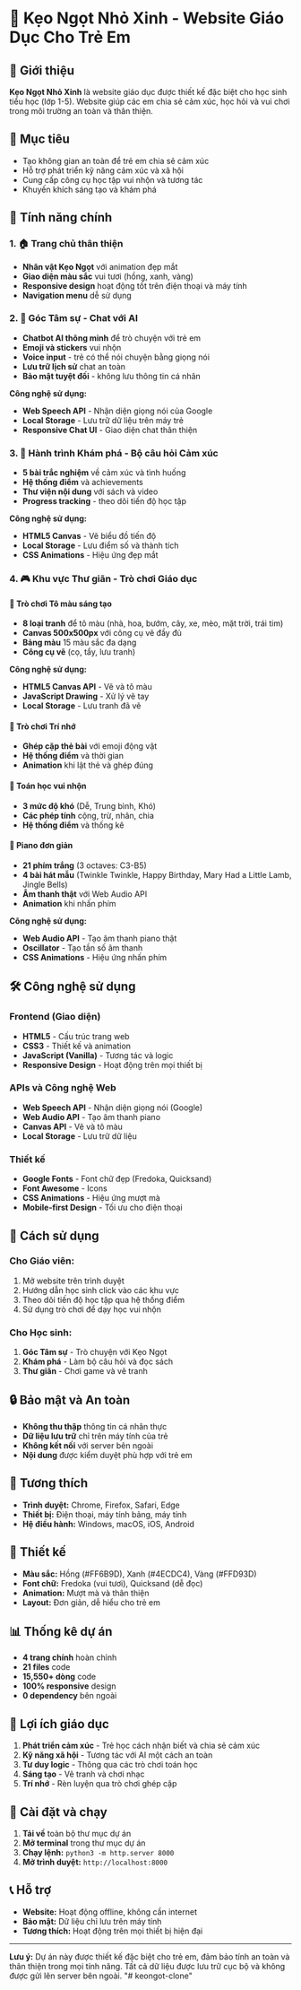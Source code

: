 # 🍭 Kẹo Ngọt Nhỏ Xinh - Website Giáo Dục Cho Trẻ Em

## 📖 Giới thiệu
**Kẹo Ngọt Nhỏ Xinh** là website giáo dục được thiết kế đặc biệt cho học sinh tiểu học (lớp 1-5). Website giúp các em chia sẻ cảm xúc, học hỏi và vui chơi trong môi trường an toàn và thân thiện.

## 🎯 Mục tiêu
- Tạo không gian an toàn để trẻ em chia sẻ cảm xúc
- Hỗ trợ phát triển kỹ năng cảm xúc và xã hội
- Cung cấp công cụ học tập vui nhộn và tương tác
- Khuyến khích sáng tạo và khám phá

## 🌟 Tính năng chính

### 1. 🏠 **Trang chủ thân thiện**
- **Nhân vật Kẹo Ngọt** với animation đẹp mắt
- **Giao diện màu sắc** vui tươi (hồng, xanh, vàng)
- **Responsive design** hoạt động tốt trên điện thoại và máy tính
- **Navigation menu** dễ sử dụng

### 2. 💬 **Góc Tâm sự - Chat với AI**
- **Chatbot AI thông minh** để trò chuyện với trẻ em
- **Emoji và stickers** vui nhộn
- **Voice input** - trẻ có thể nói chuyện bằng giọng nói
- **Lưu trữ lịch sử** chat an toàn
- **Bảo mật tuyệt đối** - không lưu thông tin cá nhân

**Công nghệ sử dụng:**
- **Web Speech API** - Nhận diện giọng nói của Google
- **Local Storage** - Lưu trữ dữ liệu trên máy trẻ
- **Responsive Chat UI** - Giao diện chat thân thiện

### 3. 🎯 **Hành trình Khám phá - Bộ câu hỏi Cảm xúc**
- **5 bài trắc nghiệm** về cảm xúc và tình huống
- **Hệ thống điểm** và achievements
- **Thư viện nội dung** với sách và video
- **Progress tracking** - theo dõi tiến độ học tập

**Công nghệ sử dụng:**
- **HTML5 Canvas** - Vẽ biểu đồ tiến độ
- **Local Storage** - Lưu điểm số và thành tích
- **CSS Animations** - Hiệu ứng đẹp mắt

### 4. 🎮 **Khu vực Thư giãn - Trò chơi Giáo dục**

#### 🎨 **Trò chơi Tô màu sáng tạo**
- **8 loại tranh** để tô màu (nhà, hoa, bướm, cây, xe, mèo, mặt trời, trái tim)
- **Canvas 500x500px** với công cụ vẽ đầy đủ
- **Bảng màu** 15 màu sắc đa dạng
- **Công cụ vẽ** (cọ, tẩy, lưu tranh)

**Công nghệ sử dụng:**
- **HTML5 Canvas API** - Vẽ và tô màu
- **JavaScript Drawing** - Xử lý vẽ tay
- **Local Storage** - Lưu tranh đã vẽ

#### 🧠 **Trò chơi Trí nhớ**
- **Ghép cặp thẻ bài** với emoji động vật
- **Hệ thống điểm** và thời gian
- **Animation** khi lật thẻ và ghép đúng

#### 🧮 **Toán học vui nhộn**
- **3 mức độ khó** (Dễ, Trung bình, Khó)
- **Các phép tính** cộng, trừ, nhân, chia
- **Hệ thống điểm** và thống kê

#### 🎹 **Piano đơn giản**
- **21 phím trắng** (3 octaves: C3-B5)
- **4 bài hát mẫu** (Twinkle Twinkle, Happy Birthday, Mary Had a Little Lamb, Jingle Bells)
- **Âm thanh thật** với Web Audio API
- **Animation** khi nhấn phím

**Công nghệ sử dụng:**
- **Web Audio API** - Tạo âm thanh piano thật
- **Oscillator** - Tạo tần số âm thanh
- **CSS Animations** - Hiệu ứng nhấn phím

## 🛠️ Công nghệ sử dụng

### **Frontend (Giao diện)**
- **HTML5** - Cấu trúc trang web
- **CSS3** - Thiết kế và animation
- **JavaScript (Vanilla)** - Tương tác và logic
- **Responsive Design** - Hoạt động trên mọi thiết bị

### **APIs và Công nghệ Web**
- **Web Speech API** - Nhận diện giọng nói (Google)
- **Web Audio API** - Tạo âm thanh piano
- **Canvas API** - Vẽ và tô màu
- **Local Storage** - Lưu trữ dữ liệu

### **Thiết kế**
- **Google Fonts** - Font chữ đẹp (Fredoka, Quicksand)
- **Font Awesome** - Icons
- **CSS Animations** - Hiệu ứng mượt mà
- **Mobile-first Design** - Tối ưu cho điện thoại

## 🚀 Cách sử dụng

### **Cho Giáo viên:**
1. Mở website trên trình duyệt
2. Hướng dẫn học sinh click vào các khu vực
3. Theo dõi tiến độ học tập qua hệ thống điểm
4. Sử dụng trò chơi để dạy học vui nhộn

### **Cho Học sinh:**
1. **Góc Tâm sự** - Trò chuyện với Kẹo Ngọt
2. **Khám phá** - Làm bộ câu hỏi và đọc sách
3. **Thư giãn** - Chơi game và vẽ tranh

## 🔒 Bảo mật và An toàn

- **Không thu thập** thông tin cá nhân thực
- **Dữ liệu lưu trữ** chỉ trên máy tính của trẻ
- **Không kết nối** với server bên ngoài
- **Nội dung** được kiểm duyệt phù hợp với trẻ em

## 📱 Tương thích

- **Trình duyệt:** Chrome, Firefox, Safari, Edge
- **Thiết bị:** Điện thoại, máy tính bảng, máy tính
- **Hệ điều hành:** Windows, macOS, iOS, Android

## 🎨 Thiết kế

- **Màu sắc:** Hồng (#FF6B9D), Xanh (#4ECDC4), Vàng (#FFD93D)
- **Font chữ:** Fredoka (vui tươi), Quicksand (dễ đọc)
- **Animation:** Mượt mà và thân thiện
- **Layout:** Đơn giản, dễ hiểu cho trẻ em

## 📊 Thống kê dự án

- **4 trang chính** hoàn chỉnh
- **21 files** code
- **15,550+ dòng** code
- **100% responsive** design
- **0 dependency** bên ngoài

## 🎯 Lợi ích giáo dục

1. **Phát triển cảm xúc** - Trẻ học cách nhận biết và chia sẻ cảm xúc
2. **Kỹ năng xã hội** - Tương tác với AI một cách an toàn
3. **Tư duy logic** - Thông qua các trò chơi toán học
4. **Sáng tạo** - Vẽ tranh và chơi nhạc
5. **Trí nhớ** - Rèn luyện qua trò chơi ghép cặp

## 🔧 Cài đặt và chạy

1. **Tải về** toàn bộ thư mục dự án
2. **Mở terminal** trong thư mục dự án
3. **Chạy lệnh:** `python3 -m http.server 8000`
4. **Mở trình duyệt:** `http://localhost:8000`

## 📞 Hỗ trợ

- **Website:** Hoạt động offline, không cần internet
- **Bảo mật:** Dữ liệu chỉ lưu trên máy tính
- **Tương thích:** Hoạt động trên mọi thiết bị hiện đại

---

**Lưu ý:** Dự án này được thiết kế đặc biệt cho trẻ em, đảm bảo tính an toàn và thân thiện trong mọi tính năng. Tất cả dữ liệu được lưu trữ cục bộ và không được gửi lên server bên ngoài.
"# keongot-clone" 
